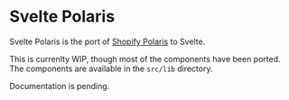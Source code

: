 # Svelte Polaris

Svelte Polaris is the port of [Shopify Polaris](https://polaris-react.shopify.com) to Svelte.

This is currenlty WIP, though most of the components have been ported. The components are available in the `src/lib` directory.

Documentation is pending.